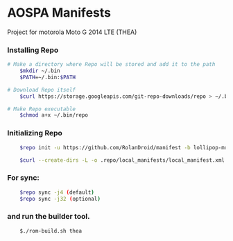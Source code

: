AOSPA Manifests
========================
Project for motorola Moto G 2014 LTE (THEA)

### Installing Repo ###
```bash
# Make a directory where Repo will be stored and add it to the path
    $mkdir ~/.bin
    $PATH=~/.bin:$PATH

# Download Repo itself
    $curl https://storage.googleapis.com/git-repo-downloads/repo > ~/.bin/repo

# Make Repo executable
    $chmod a+x ~/.bin/repo
```

### Initializing Repo ###
```bash
    $repo init -u https://github.com/RolanDroid/manifest -b lollipop-mr1

    $curl --create-dirs -L -o .repo/local_manifests/local_manifest.xml -O -L https://raw.github.com/RolanDroid/manifest/Lollipop-5.1.1/local_manifest.xml
```
### For sync: ###
```bash
    $repo sync -j4 (default)
    $repo sync -j32 (optional)
```
### and run the builder tool. ###
```bash
    $./rom-build.sh thea
```
